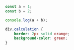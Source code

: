 ```javascript
const a = 1;
const b = 2;

console.log(a + b);
```

```css
div.calculation {
    border: 2px solid orange;
    background-color: green;
}
```
